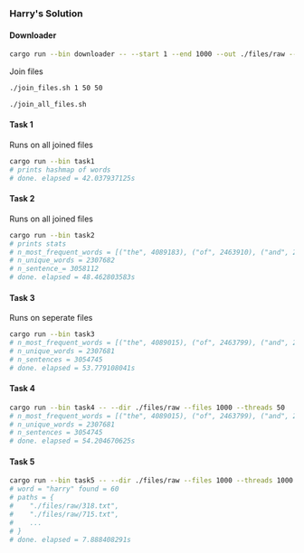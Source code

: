 ### Harry's Solution

#### Downloader
```bash
cargo run --bin downloader -- --start 1 --end 1000 --out ./files/raw --threads 50
```

Join files
```bash
./join_files.sh 1 50 50

./join_all_files.sh

```

#### Task 1
Runs on all joined files

```bash
cargo run --bin task1
# prints hashmap of words 
# done. elapsed = 42.037937125s
```

#### Task 2
Runs on all joined files
```bash
cargo run --bin task2
# prints stats
# n_most_frequent_words = [("the", 4089183), ("of", 2463910), ("and", 2266544), ("to", 1858030), ("", 1575462), ("a", 1521706), ("in", 1152746), ("I", 760546), ("that", 747620), ("was", 741024)]
# n_unique_words = 2307682
# n_sentence_= 3058112
# done. elapsed = 48.462803583s
```
#### Task 3
Runs on seperate files
```bash
cargo run --bin task3
# n_most_frequent_words = [("the", 4089015), ("of", 2463799), ("and", 2266480), ("to", 1857958), ("", 1575462), ("a", 1519845), ("in", 1151617), ("I", 760541), ("that", 747608), ("was", 741022)]
# n_unique_words = 2307681
# n_sentences = 3054745
# done. elapsed = 53.779108041s
```
#### Task 4
```bash
cargo run --bin task4 -- --dir ./files/raw --files 1000 --threads 50
# n_most_frequent_words = [("the", 4089015), ("of", 2463799), ("and", 2266480), ("to", 1857958), ("", 1575462), ("a", 1519845), ("in", 1151617), ("I", 760541), ("that", 747608), ("was", 741022)]
# n_unique_words = 2307681
# n_sentences = 3054745
# done. elapsed = 54.204670625s
```
#### Task 5
```bash
cargo run --bin task5 -- --dir ./files/raw --files 1000 --threads 1000 --word harry
# word = "harry" found = 60
# paths = {
#    "./files/raw/318.txt",
#    "./files/raw/715.txt",
#    ...
# }
# done. elapsed = 7.888408291s
```
